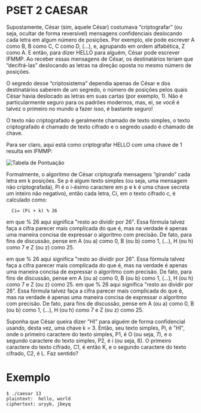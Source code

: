 
# PSET 2 CAESAR
Supostamente, César (sim, aquele César) costumava “criptografar” (ou seja, ocultar de forma reversível) mensagens confidenciais deslocando cada letra em algum número de posições. Por exemplo, ele pode escrever A como B, B como C, C como D, (...), e, agrupando em ordem alfabética, Z como A. E então, para dizer HELLO para alguém, César pode escrever IFMMP. Ao receber essas mensagens de César, os destinatários teriam que “decifrá-las” deslocando as letras na direção oposta no mesmo número de posições.


O segredo desse “criptosistema” dependia apenas de César e dos destinatários saberem de um segredo, o número de posições pelos quais César havia deslocado as letras em suas cartas (por exemplo, 1). Não é particularmente seguro para os padrões modernos, mas, ei, se você é talvez o primeiro no mundo a fazer isso, é bastante seguro!

O texto não criptografado é geralmente chamado de texto simples, o texto criptografado é chamado de texto cifrado e o segredo usado é chamado de chave.

Para ser claro, aqui está como criptografar HELLO com uma chave de 1 resulta em IFMMP:

![Tabela de Pontuação](https://assets.circle.so/iri0abieqj5izjujgb6y3h9tc4tb)

Formalmente, o algoritmo de César criptografa mensagens “girando” cada letra em k posições. Se p é algum texto simples (ou seja, uma mensagem não criptografada), Pi é o i-ésimo caractere em p e k é uma chave secreta um inteiro não negativo), então cada letra, Ci, em o texto cifrado c, é calculado como:
```formula
  Ci= (Pi + k) % 26
```
em que % 26 aqui significa "resto ao dividir por 26". Essa fórmula talvez faça a cifra parecer mais complicada do que é, mas na verdade é apenas uma maneira concisa de expressar o algoritmo com precisão. De fato, para fins de discussão, pense em A (ou a) como 0, B (ou b) como 1, (...), H (ou h) como 7 e Z (ou z) como 25.

em que % 26 aqui significa "resto ao dividir por 26". Essa fórmula talvez faça a cifra parecer mais complicada do que é, mas na verdade é apenas uma maneira concisa de expressar o algoritmo com precisão. De fato, para fins de discussão, pense em A (ou a) como 0, B (ou b) como 1, (...), H (ou h) como 7 e Z (ou z) como 25.
em que % 26 aqui significa "resto ao dividir por 26". Essa fórmula talvez faça a cifra parecer mais complicada do que é, mas na verdade é apenas uma maneira concisa de expressar o algoritmo com precisão. De fato, para fins de discussão, pense em A (ou a) como 0, B (ou b) como 1, (...), H (ou h) como 7 e Z (ou z) como 25.

Suponha que César queira dizer "HI" para alguém de forma confidencial usando, desta vez, uma chave k = 3. Então, seu texto simples, Pi, é "HI", onde o primeiro caractere do texto simples, P1​, é O (ou seja, 7), e o segundo caractere do texto simples, P2​, é i (ou seja, 8). O primeiro caractere do texto cifrado, C1​, é então K, e o segundo caractere do texto cifrado, C2​, é L. Faz sentido?

# Exemplo 

```Run
$ ./caesar 13
plaintext:  hello, world
ciphertext: uryyb, jbeyq
```



